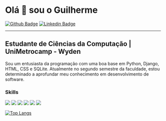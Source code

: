 Olá 👋 sou o Guilherme
==========================
[![Github Badge](https://img.shields.io/badge/-Github-000?style=flat-square&logo=Github&logoColor=white&link=https://github.com/gnneto)](https://github.com/gnneto)
[![Linkedin Badge](https://img.shields.io/badge/-LinkedIn-blue?style=flat-square&logo=Linkedin&logoColor=white&link=https://www.linkedin.com/in/gn-guilherme/)](https://www.linkedin.com/in/gn-guilherme/)

-----------------------------

Estudante de Ciências da Computação | UniMetrocamp - Wyden
-----------------------------

Sou um entusiasta da programação com uma boa base em Python, Django, HTML, CSS e SQLite. Atualmente no segundo semestre da faculdade, estou determinado a aprofundar meu conhecimento em desenvolvimento de software.

### Skills

<p align="left">
  <img src="https://img.shields.io/badge/HTML5-E34F26?style=for-the-badge&logo=html5&logoColor=white"/>
  <img src="https://img.shields.io/badge/CSS3-1572B6?style=for-the-badge&logo=css3&logoColor=white"/>
  <img src="https://img.shields.io/badge/Python-323330?style=for-the-badge&logo=python&logoColor=blue"/>
  <img src="https://img.shields.io/badge/Django-092E20?style=for-the-badge&logo=django&logoColor=green"/>
  <img src="https://img.shields.io/badge/C-00599C?style=for-the-badge&logo=c&logoColor=white"/>
  <img src="https://img.shields.io/badge/SQLite-07405E?style=for-the-badge&logo=sqlite&logoColor=white"/>

</p>

[![Top Langs](https://github-readme-stats.vercel.app/api/top-langs/?username=gnneto&layout=compact&title_color=fff&text_color=f8f8f2&hide=java&bg_color=171c24)](https://github.com/gnneto)
